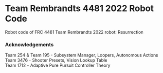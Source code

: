 # Team Rembrandts 4481 2022 Robot Code
Robot code of FRC 4481 Team Rembrandts 2022 robot: Resurrection

### Acknowledgements
Team 254 & Team 195 - Subsystem Manager, Loopers, Autonomous Actions <br />
Team 3476 - Shooter Presets, Vision Lookup Table <br />
Team 1712 - Adaptive Pure Pursuit Controller Theory <br />
